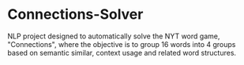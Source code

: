 # Connections-Solver
NLP project designed to automatically solve the NYT word game, "Connections", where the objective is to group 16 words into 4 groups based on semantic similar, context usage and related word structures.
